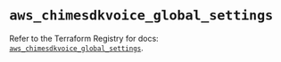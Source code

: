 # `aws_chimesdkvoice_global_settings`

Refer to the Terraform Registry for docs: [`aws_chimesdkvoice_global_settings`](https://registry.terraform.io/providers/hashicorp/aws/5.56.0/docs/resources/chimesdkvoice_global_settings).
